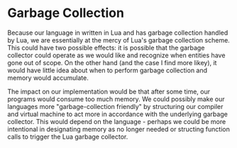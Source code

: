 # Garbage Collection

Because our language in written in Lua and has garbage collection handled by Lua, we are essentially at the mercy of Lua's garbage collection scheme. This could have two possible effects: it is possible that the garbage collector could  operate as we would like and recognize when entities have gone out of scope. On the other hand (and the case I find more likey), it would have little idea about when to perform garbage collection and memory would accumulate.

The impact on our implementation would be that after some time, our programs would consume too much memory. We could possibly make our languages more "garbage-collection friendly" by structuring our compiler and virtual machine to act more in accordance with the underlying garbage collector. This would depend on the language - perhaps we could be more intentional in designating memory as no longer needed or structing function calls to trigger the Lua garbage collector.

